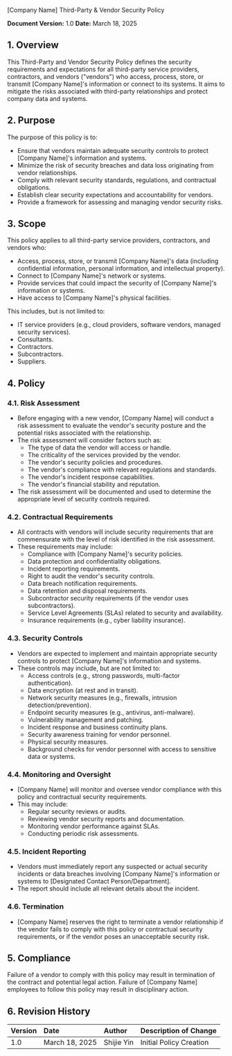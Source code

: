 [Company Name]
Third-Party & Vendor Security Policy

**Document Version:** 1.0
**Date:** March 18, 2025

## 1. Overview

This Third-Party and Vendor Security Policy defines the security requirements and expectations for all third-party service providers, contractors, and vendors ("vendors") who access, process, store, or transmit [Company Name]'s information or connect to its systems. It aims to mitigate the risks associated with third-party relationships and protect company data and systems.

## 2. Purpose

The purpose of this policy is to:

*   Ensure that vendors maintain adequate security controls to protect [Company Name]'s information and systems.
*   Minimize the risk of security breaches and data loss originating from vendor relationships.
*   Comply with relevant security standards, regulations, and contractual obligations.
*   Establish clear security expectations and accountability for vendors.
*   Provide a framework for assessing and managing vendor security risks.

## 3. Scope

This policy applies to all third-party service providers, contractors, and vendors who:

*   Access, process, store, or transmit [Company Name]'s data (including confidential information, personal information, and intellectual property).
*   Connect to [Company Name]'s network or systems.
*   Provide services that could impact the security of [Company Name]'s information or systems.
*   Have access to [Company Name]'s physical facilities.

This includes, but is not limited to:

*   IT service providers (e.g., cloud providers, software vendors, managed security services).
*   Consultants.
*   Contractors.
*   Subcontractors.
*   Suppliers.

## 4. Policy

### 4.1. Risk Assessment

*   Before engaging with a new vendor, [Company Name] will conduct a risk assessment to evaluate the vendor's security posture and the potential risks associated with the relationship.
*   The risk assessment will consider factors such as:
    *   The type of data the vendor will access or handle.
    *   The criticality of the services provided by the vendor.
    *   The vendor's security policies and procedures.
    *   The vendor's compliance with relevant regulations and standards.
    *   The vendor's incident response capabilities.
    *   The vendor's financial stability and reputation.
*   The risk assessment will be documented and used to determine the appropriate level of security controls required.

### 4.2. Contractual Requirements

*   All contracts with vendors will include security requirements that are commensurate with the level of risk identified in the risk assessment.
*   These requirements may include:
    *   Compliance with [Company Name]'s security policies.
    *   Data protection and confidentiality obligations.
    *   Incident reporting requirements.
    *   Right to audit the vendor's security controls.
    *   Data breach notification requirements.
    *   Data retention and disposal requirements.
    *   Subcontractor security requirements (if the vendor uses subcontractors).
    *   Service Level Agreements (SLAs) related to security and availability.
    *   Insurance requirements (e.g., cyber liability insurance).

### 4.3. Security Controls

*   Vendors are expected to implement and maintain appropriate security controls to protect [Company Name]'s information and systems.
*   These controls may include, but are not limited to:
    *   Access controls (e.g., strong passwords, multi-factor authentication).
    *   Data encryption (at rest and in transit).
    *   Network security measures (e.g., firewalls, intrusion detection/prevention).
    *   Endpoint security measures (e.g., antivirus, anti-malware).
    *   Vulnerability management and patching.
    *   Incident response and business continuity plans.
    *   Security awareness training for vendor personnel.
    *   Physical security measures.
    *   Background checks for vendor personnel with access to sensitive data or systems.

### 4.4. Monitoring and Oversight

*   [Company Name] will monitor and oversee vendor compliance with this policy and contractual security requirements.
*   This may include:
    *   Regular security reviews or audits.
    *   Reviewing vendor security reports and documentation.
    *   Monitoring vendor performance against SLAs.
    *   Conducting periodic risk assessments.

### 4.5. Incident Reporting

*   Vendors must immediately report any suspected or actual security incidents or data breaches involving [Company Name]'s information or systems to [Designated Contact Person/Department].
*   The report should include all relevant details about the incident.

### 4.6. Termination

*   [Company Name] reserves the right to terminate a vendor relationship if the vendor fails to comply with this policy or contractual security requirements, or if the vendor poses an unacceptable security risk.

## 5. Compliance

Failure of a vendor to comply with this policy may result in termination of the contract and potential legal action.  Failure of [Company Name] employees to follow this policy may result in disciplinary action.

## 6. Revision History

| Version | Date       | Author             | Description of Change |
| :------ | :---------- | :----------------- | :-------------------- |
| 1.0     | March 18, 2025 | Shijie Yin | Initial Policy Creation |

